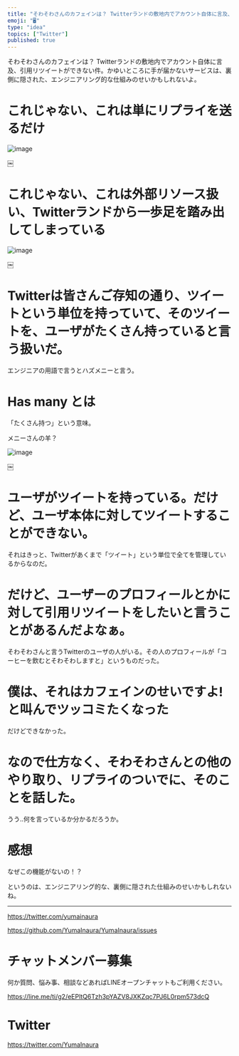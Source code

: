 ```yaml
---
title: "そわそわさんのカフェインは？ Twitterランドの敷地内でアカウント自体に言及、引用リツイートができない件。かゆいところに手が届かないサー"
emoji: "🖥"
type: "idea"
topics: ["Twitter"]
published: true
---
```


そわそわさんのカフェインは？ Twitterランドの敷地内でアカウント自体に言及、引用リツイートができない件。かゆいところに手が届かないサービスは、裏側に隠された、エンジニアリング的な仕組みのせいかもしれないよ。


# これじゃない、これは単にリプライを送るだけ
![image](https://user-images.githubusercontent.com/13635059/51093937-c9afb600-17eb-11e9-9461-835937bb91d9.png)

￼


# これじゃない、これは外部リソース扱い、Twitterランドから一歩足を踏み出してしまっている
![image](https://user-images.githubusercontent.com/13635059/51093939-cc121000-17eb-11e9-9b0f-76f041a3464b.png)

￼


# Twitterは皆さんご存知の通り、ツイートという単位を持っていて、そのツイートを、ユーザがたくさん持っていると言う扱いだ。

エンジニアの用語で言うとハズメニーと言う。

# Has many とは

「たくさん持つ」という意味。

メニーさんの羊？

![image](https://user-images.githubusercontent.com/13635059/51093946-d0d6c400-17eb-11e9-8f94-bd613665289b.png)


￼

# ユーザがツイートを持っている。だけど、ユーザ本体に対してツイートすることができない。

それはきっと、Twitterがあくまで「ツイート」という単位で全てを管理しているからなのだ。


# だけど、ユーザーのプロフィールとかに対して引用リツイートをしたいと言うことがあるんだよなぁ。


そわそわさんと言うTwitterのユーザの人がいる。その人のプロフィールが「コーヒーを飲むとそわそわしますと」というものだった。

# 僕は、それはカフェインのせいですよ!と叫んでツッコミたくなった

だけどできなかった。

# なので仕方なく、そわそわさんとの他のやり取り、リプライのついでに、そのことを話した。

うう‥何を言っているか分かるだろうか。

# 感想

なぜこの機能がないの！？

というのは、エンジニアリング的な、裏側に隠された仕組みのせいかもしれないね。


---

https://twitter.com/yumainaura

https://github.com/YumaInaura/YumaInaura/issues









<!-- Update From Qiita API -->

# チャットメンバー募集


何か質問、悩み事、相談などあればLINEオープンチャットもご利用ください。

https://line.me/ti/g2/eEPltQ6Tzh3pYAZV8JXKZqc7PJ6L0rpm573dcQ





# Twitter


https://twitter.com/YumaInaura


<!-- Update From Qiita API -->


